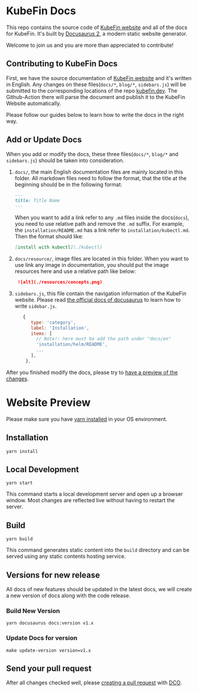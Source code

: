 # KubeFin Docs

This repo contains the source code of [KubeFin website](http://kubefin.dev/) and all of the docs for KubeFin.
It's built by [Docusaurus 2](https://docusaurus.io/), a modern static website generator.

Welcome to join us and you are more than appreciated to contribute!

## Contributing to KubeFin Docs

First, we have the source documentation of [KubeFin website](http://kubefin.dev/) and it's written in English. Any changes on these files(`docs/*`, `blog/*`, `sidebars.js`) will be submitted to the corresponding locations of the repo 
[kubefin.dev](https://github.com/kubefin/kubefin-website). The Github-Action there will parse the document and publish it to the KubeFin Website automatically.

Please follow our guides below to learn how to write the docs in the right way.

## Add or Update Docs

When you add or modify the docs, these three files(`docs/*`, `blog/*` and `sidebars.js`) should be taken into consideration.

1. `docs/`, the main English documentation files are mainly located in this folder. All markdown files need to follow the format,
   that the title at the beginning should be in the following format:

    ```markdown
    ---
    title: Title Name
    ---
   
    ```

   When you want to add a link refer to any `.md` files inside the docs(`docs`), you need to use relative path and remove the `.md` suffix.
   For example, the `installation/README.md` has a link refer to `installation/kubectl.md`. Then the format should like:

    ```markdown
   [install with kubectl](./kubectl)
    ```

2. `docs/resource/`, image files are located in this folder. When you want to use link any image in documentation, 
   you should put the image resources here and use a relative path like below:

   ```markdown
    ![alt](./resources/concepts.png)
   ```

3. `sidebars.js`, this file contain the navigation information of the KubeFin website.
   Please read [the official docs of docusaurus](https://docusaurus.io/docs/sidebar) to learn how to write `sidebar.js`.

   ```js
      {
         type: 'category',
         label: 'Installation',
         items: [
           // Note!: here must be add the path under "docs/en" 
           'installation/helm/README',
           ...
         ],
       },
   ```

After you finished modify the docs, please try to [have a preview of the changes](#Website-Preview).


# Website Preview

Please make sure you have [yarn installed](https://www.geeksforgeeks.org/how-to-install-yarn-in-macos-ubuntu-windows/) in your OS environment.

## Installation

```console
yarn install
```

## Local Development

```console
yarn start
```

This command starts a local development server and open up a browser window. Most changes are reflected live without having to restart the server.

## Build

```console
yarn build
```

This command generates static content into the `build` directory and can be served using any static contents hosting service.

## Versions for new release

All docs of new features should be updated in the latest docs, we will create a new version of docs along with the code release.

### Build New Version

```
yarn docusaurus docs:version v1.x
```

### Update Docs for version

```
make update-version version=v1.x
```

## Send your pull request

After all changes checked well, please [creating a pull request](https://help.github.com/en/articles/creating-a-pull-request) with [DCO](https://github.com/apps/dco).
